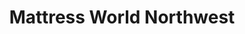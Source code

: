 ---
title: "Mattress World Northwest"
url: /portland/mattress-world-northwest-north-starlight-avenue/
shop: Betten
---